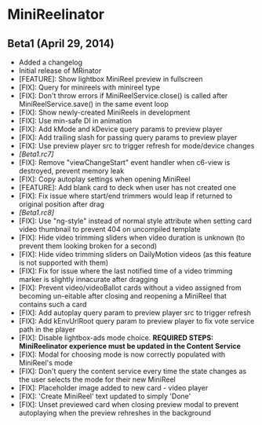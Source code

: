 # MiniReelinator

## Beta1 (April 29, 2014)
* Added a changelog
* Initial release of MRinator
* [FEATURE]: Show lightbox MiniReel preview in fullscreen
* [FIX]: Query for minireels with minireel type
* [FIX]: Don't throw errors if MiniReelService.close() is called after MiniReelService.save() in the same event loop
* [FIX]: Show newly-created MiniReels in development
* [FIX]: Use min-safe DI in animation
* [FIX]: Add kMode and kDevice query params to preview player
* [FIX]: Add trailing slash for passing query params to preview player
* [FIX]: Use preview player src to trigger refresh for mode/device changes
* *[Beta1.rc7]*
* [FIX]: Remove "viewChangeStart" event handler when c6-view is destroyed, prevent memory leak
* [FIX]: Copy autoplay settings when opening MiniReel
* [FEATURE]: Add blank card to deck when user has not created one
* [FIX]: Fix issue where start/end trimmers would leap if returned to
  original position after drag
* *[Beta1.rc8]*
* [FIX]: Use "ng-style" instead of normal style attribute when setting card video thumbnail to prevent 404 on uncompiled template
* [FIX]: Hide video trimming sliders when video duration is unknown (to prevent them looking broken for a second)
* [FIX]: Hide video trimming sliders on DailyMotion videos (as this feature is not supported with them)
* [FIX]: Fix for issue where the last notified time of a video trimming marker is slightly innacurate after dragging
* [FIX]: Prevent video/videoBallot cards without a video assigned from becoming un-eitable after closing and reopening a MiniReel that contains such a card
* [FIX]: Add autoplay query param to preview player src to trigger refresh
* [FIX]: Add kEnvUrlRoot query param to preview player to fix vote service path in the player
* [FIX]: Disable lightbox-ads mode choice. **REQUIRED STEPS: MiniReelinator experience must be updated in the Content Service**
* [FIX]: Modal for choosing mode is now correctly populated with MiniReel's mode
* [FIX]: Don't query the content service every time the state changes as the user selects the mode for their new MiniReel
* [FIX]: Placeholder image added to new card - video player
* [FIX]: 'Create MiniReel' text updated to simply 'Done'
* [FIX]: Unset previewed card when closing preview modal to prevent autoplaying when the preview rehreshes in the background
